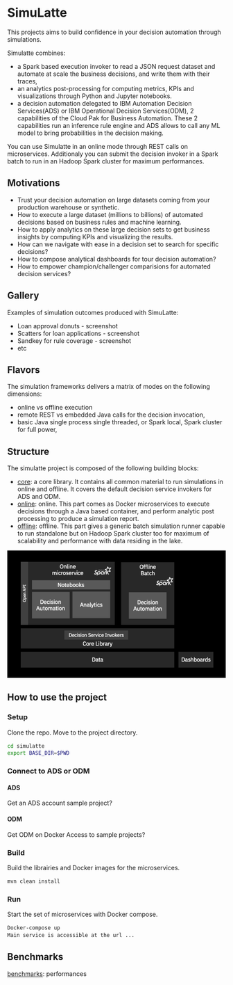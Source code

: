 # SimuLatte
This projects aims to build confidence in your decision automation through simulations.

Simulatte combines:
   * a Spark based execution invoker to read a JSON request dataset and automate at scale the business decisions, and write them with their traces,
   * an analytics post-processing for computing metrics, KPIs and visualizations through Python and Jupyter notebooks.
   * a decision automation delegated to IBM Automation Decision Services(ADS) or IBM Operational Decision Services(ODM), 2 capabilities of the Cloud Pak for Business Automation. These 2 capabilities run an inference rule engine and ADS allows to call any ML model to bring probabilities in the decision making.

You can use Simulatte in an online mode through REST calls on microservices. Additionaly you can submit the decision invoker in a Spark batch to run in an Hadoop Spark cluster for maximum performances.

## Motivations
   * Trust your decision automation on large datasets coming from your production warehouse or synthetic.
   * How to execute a large dataset (millions to billions) of automated decisions based on business rules and machine learning.
   * How to apply analytics on these large decision sets to get business insights by computing KPIs and visualizing the results.
   * How can we navigate with ease in a decision set to search for specific decisions?
   * How to compose analytical dashboards for tour decision automation?
   * How to empower champion/challenger comparisions for automated decision services?

## Gallery
Examples of simulation outcomes produced with SimuLatte:
   * Loan approval donuts - screenshot
   * Scatters for loan applications - screenshot
   * Sandkey for rule coverage  - screenshot
   * etc

## Flavors
The simulation frameworks delivers a matrix of modes on the following dimensions:
   * online vs offline execution
   * remote REST vs embedded Java calls for the decision invocation,
   * basic Java single process single threaded, or Spark local, Spark cluster for full power,
   
## Structure
The simulatte project is composed of the following building blocks:
   * [core](docs/core.md): a core library. It contains all common material to run simulations in online and offline. It covers the default decision service invokers for ADS and ODM.
   * [online](docs/online.md): online. This part comes as Docker microservices to execute decisions through a Java based container, and perform analytic post processing to produce a simulation report.
   * [offline](docs/offline.md): offline. This part gives a generic batch simulation runner capable to run standalone but on Hadoop Spark cluster too for maximum of scalability and performance with data residing in the lake. 

![Structure](docs/images/simulatte.project.structure.png "structure of the project")

## How to use the project

### Setup
Clone the repo.
Move to the project directory.

```bash
cd simulatte
export BASE_DIR=$PWD
```
### Connect to ADS or ODM

#### ADS
Get an ADS account
sample project?

#### ODM
Get ODM on Docker
Access to sample projects?

### Build
Build the librairies and Docker images for the microservices.
```bash
mvn clean install
```
### Run
Start the set of microservices with Docker compose.
```bash
Docker-compose up
Main service is accessible at the url ...
```

## Benchmarks
[benchmarks](docs/benchmarks.md): performances
